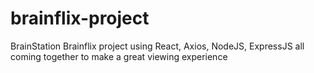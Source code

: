 # brainflix-project

BrainStation Brainflix project using React, Axios, NodeJS, ExpressJS all coming together to make a great viewing experience
